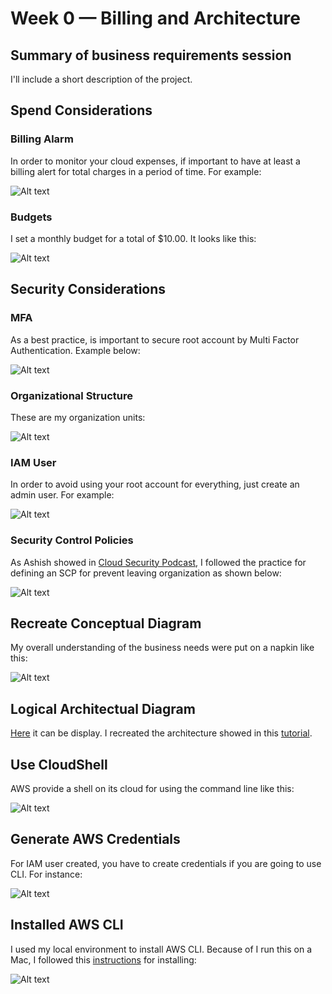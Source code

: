 # Week 0 — Billing and Architecture

## Summary of business requirements session

I'll include a short description of the project.

## Spend Considerations

### Billing Alarm

In order to monitor your cloud expenses, if important to have at least a billing alert for total charges in a period of time. For example:

![Alt text](./screenshots/week0/Billing_alarm.png "a title")

### Budgets

I set a monthly budget for a total of $10.00. It looks like this:

![Alt text](./screenshots/week0/Budget.png "a title")

## Security Considerations

### MFA

As a best practice, is important to secure root account by Multi Factor Authentication. Example below:

![Alt text](./screenshots/week0/MFA.png "a title")

### Organizational Structure

These are my organization units:

![Alt text](./screenshots/week0/Organizations.png "a title")

### IAM User

In order to avoid using your root account for everything, just create an admin user. For example:

![Alt text](./screenshots/week0/AdminUser.png "a title")

### Security Control Policies

As Ashish showed in [Cloud Security Podcast](https://tinyurl.com/5n7xcx6y), I followed the practice for defining an SCP for prevent leaving organization as shown below:

![Alt text](./screenshots/week0/SCP.png "a title")

## Recreate Conceptual Diagram

My overall understanding of the business needs were put on a napkin like this:

![Alt text](./screenshots/week0/Napkin_diagram.jpg "a title")

## Logical Architectual Diagram

[Here](https://tinyurl.com/48ekrcz3) it can be display. I recreated the architecture showed in this [tutorial](https://tinyurl.com/2p8pjafv).

## Use CloudShell

AWS provide a shell on its cloud for using the command line like this:

![Alt text](./screenshots/week0/CloudShell.png "a title")

## Generate AWS Credentials

For IAM user created, you have to create credentials if you are going to use CLI. For instance:

![Alt text](./screenshots/week0/Credentials.png "a title")

## Installed AWS CLI

I used my local environment to install AWS CLI. Because of I run this on a Mac, I followed this [instructions](https://docs.aws.amazon.com/cli/latest/userguide/getting-started-install.html) for installing:

![Alt text](./screenshots/week0/AWSCLI.png "a title")